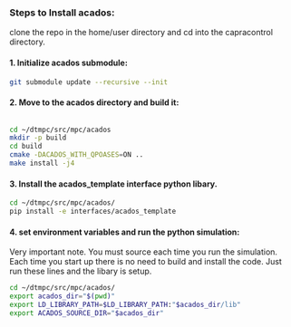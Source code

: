 ### Steps to Install acados:


clone the repo in the home/user directory and cd into the capracontrol directory. 

#### 1. Initialize acados submodule:
```bash
git submodule update --recursive --init
```

#### 2. Move to the acados directory and build it:
```bash

cd ~/dtmpc/src/mpc/acados
mkdir -p build
cd build
cmake -DACADOS_WITH_QPOASES=ON ..
make install -j4
```

#### 3. Install the acados_template interface python libary.
```bash
cd ~/dtmpc/src/mpc/acados/
pip install -e interfaces/acados_template
```

#### 4. set environment variables and run the python simulation:

Very important note. You must source each time you run the simulation. Each time you start up there is no need to build and install the code. Just run these lines and the libary is setup. 
```bash
cd ~/dtmpc/src/mpc/acados/
export acados_dir="$(pwd)"
export LD_LIBRARY_PATH=$LD_LIBRARY_PATH:"$acados_dir/lib"
export ACADOS_SOURCE_DIR="$acados_dir"
```